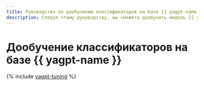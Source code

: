 ```yaml
---
title: Руководство по дообучению классификаторов на базе {{ yagpt-name }} в {{ ml-platform-full-name }}
description: Следуя этому руководству, вы сможете дообучить модель {{ yagpt-full-name }} на своих примерах, чтобы она могла точнее классифицировать ваши данные.
---
```


# Дообучение классификаторов на базе {{ yagpt-name }}

{% include [yagpt-tuning](../../_tutorials/ml-ai/yagpt-tuning-multilabel.md) %}